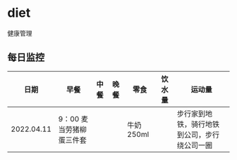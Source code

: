 # diet
健康管理

## 每日监控

|日期|早餐|中餐|晚餐|零食|饮水量|运动量|
|---|---|---|---|---|---|---|
|2022.04.11|9：00 麦当劳猪柳蛋三件套|||牛奶250ml||步行家到地铁，骑行地铁到公司，步行绕公司一圈|
